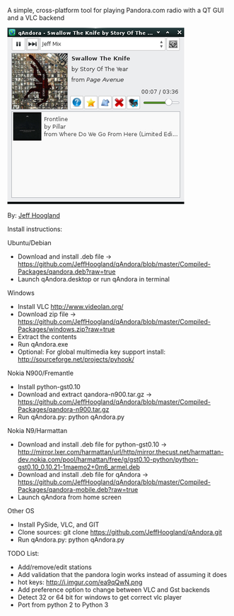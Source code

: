 A simple, cross-platform tool for playing Pandora.com radio with a QT GUI and a VLC backend

![alt text](https://raw.githubusercontent.com/JeffHoogland/qAndora/master/screenshots/qAndora-main.png "qAndora Internet Radio") 

By: [Jeff Hoogland](http://www.jeffhoogland.com/)

Install instructions:

Ubuntu/Debian
  - Download and install .deb file -> https://github.com/JeffHoogland/qAndora/blob/master/Compiled-Packages/qandora.deb?raw=true
  - Launch qAndora.desktop or run qAndora in terminal

Windows
  - Install VLC http://www.videolan.org/
  - Download zip file -> https://github.com/JeffHoogland/qAndora/blob/master/Compiled-Packages/windows.zip?raw=true
  - Extract the contents
  - Run qAndora.exe
  - Optional: For global multimedia key support install: http://sourceforge.net/projects/pyhook/

Nokia N900/Fremantle
  - Install python-gst0.10
  - Download and extract qandora-n900.tar.gz -> https://github.com/JeffHoogland/qAndora/blob/master/Compiled-Packages/qandora-n900.tar.gz
  - Run qAndora.py: python qAndora.py

Nokia N9/Harmattan
  - Download and install .deb file for python-gst0.10 -> http://mirror.lxer.com/harmattan/url/http/mirror.thecust.net/harmattan-dev.nokia.com/pool/harmattan/free/g/gst0.10-python/python-gst0.10_0.10.21-1maemo2+0m6_armel.deb
  - Download and install .deb file for qAndora -> https://github.com/JeffHoogland/qAndora/blob/master/Compiled-Packages/qandora-mobile.deb?raw=true
  - Launch qAndora from home screen

Other OS
  - Install PySide, VLC, and GIT
  - Clone sources: git clone https://github.com/JeffHoogland/qAndora.git
  - Run qAndora.py: python qAndora.py

TODO List:
- Add/remove/edit stations
- Add validation that the pandora login works instead of assuming it does
- hot keys: http://i.imgur.com/ea9qQwN.png
- Add preference option to change between VLC and Gst backends
- Detect 32 or 64 bit for windows to get correct vlc player
- Port from python 2 to Python 3
